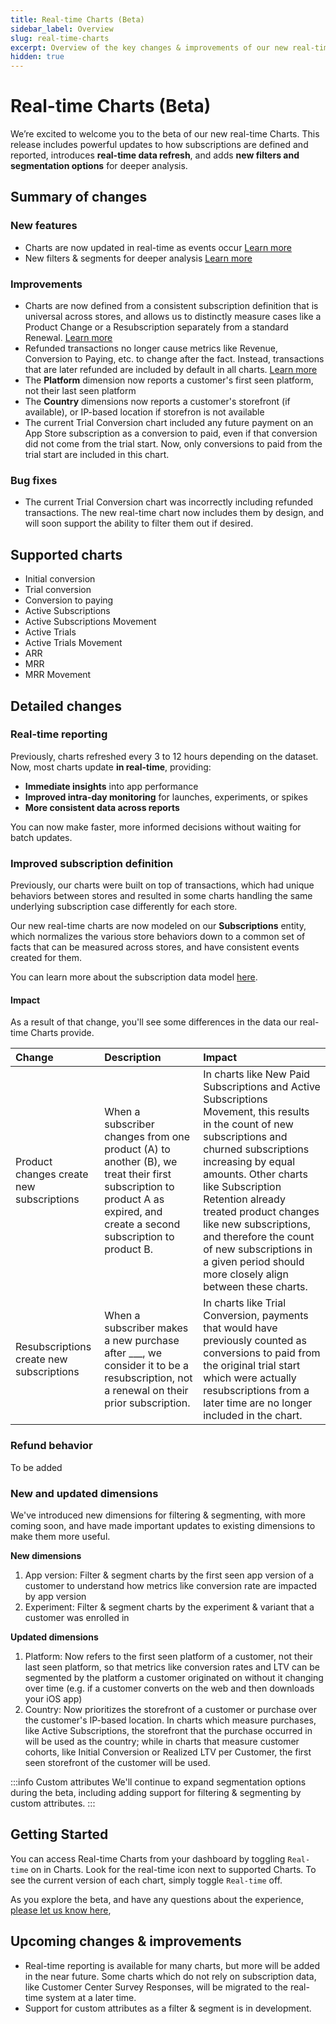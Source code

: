 ```yaml
---
title: Real-time Charts (Beta)
sidebar_label: Overview
slug: real-time-charts
excerpt: Overview of the key changes & improvements of our new real-time Charts beta
hidden: true
---
```


# Real-time Charts (Beta)

We’re excited to welcome you to the beta of our new real-time Charts. This release includes powerful updates to how subscriptions are defined and reported, introduces **real-time data refresh**, and adds **new filters and segmentation options** for deeper analysis.

## Summary of changes

### New features

- Charts are now updated in real-time as events occur [Learn more](/charts/real-time-charts#real-time-reporting)
- New filters & segments for deeper analysis [Learn more](/charts/real-time-charts#new-and-updated-dimensions)

### Improvements

- Charts are now defined from a consistent subscription definition that is universal across stores, and allows us to distinctly measure cases like a Product Change or a Resubscription separately from a standard Renewal. [Learn more](/charts/real-time-charts#improved-subscription-definition)
- Refunded transactions no longer cause metrics like Revenue, Conversion to Paying, etc. to change after the fact. Instead, transactions that are later refunded are included by default in all charts. [Learn more](/charts/real-time-charts#refund-behavior)
- The **Platform** dimension now reports a customer's first seen platform, not their last seen platform
- The **Country** dimensions now reports a customer's storefront (if available), or IP-based location if storefron is not available
- The current Trial Conversion chart included any future payment on an App Store subscription as a conversion to paid, even if that conversion did not come from the trial start. Now, only conversions to paid from the trial start are included in this chart.

### Bug fixes

- The current Trial Conversion chart was incorrectly including refunded transactions. The new real-time chart now includes them by design, and will soon support the ability to filter them out if desired.

## Supported charts

- Initial conversion
- Trial conversion
- Conversion to paying
- Active Subscriptions
- Active Subscriptions Movement
- Active Trials
- Active Trials Movement
- ARR
- MRR
- MRR Movement

## Detailed changes

### Real-time reporting

Previously, charts refreshed every 3 to 12 hours depending on the dataset. Now, most charts update **in real-time**, providing:

- **Immediate insights** into app performance
- **Improved intra-day monitoring** for launches, experiments, or spikes
- **More consistent data across reports**

You can now make faster, more informed decisions without waiting for batch updates.

### Improved subscription definition

Previously, our charts were built on top of transactions, which had unique behaviors between stores and resulted in some charts handling the same underlying subscription case differently for each store.

Our new real-time charts are now modeled on our **Subscriptions** entity, which normalizes the various store behaviors down to a common set of facts that can be measured across stores, and have consistent events created for them.

You can learn more about the subscription data model [here](https://www.revenuecat.com/docs/api-v2#tag/Subscription-Data-Model).

#### Impact

As a result of that change, you'll see some differences in the data our real-time Charts provide.

| Change                                   | Description                                                                                                                                                              | Impact                                                                                                                                                                                                                                                                                                                                                                                         |
| :--------------------------------------- | :----------------------------------------------------------------------------------------------------------------------------------------------------------------------- | :--------------------------------------------------------------------------------------------------------------------------------------------------------------------------------------------------------------------------------------------------------------------------------------------------------------------------------------------------------------------------------------------- |
| Product changes create new subscriptions | When a subscriber changes from one product (A) to another (B), we treat their first subscription to product A as expired, and create a second subscription to product B. | In charts like New Paid Subscriptions and Active Subscriptions Movement, this results in the count of new subscriptions and churned subscriptions increasing by equal amounts. Other charts like Subscription Retention already treated product changes like new subscriptions, and therefore the count of new subscriptions in a given period should more closely align between these charts. |
| Resubscriptions create new subscriptions | When a subscriber makes a new purchase after \_\_\_, we consider it to be a resubscription, not a renewal on their prior subscription.                                   | In charts like Trial Conversion, payments that would have previously counted as conversions to paid from the original trial start which were actually resubscriptions from a later time are no longer included in the chart.                                                                                                                                                                   |

### Refund behavior

To be added

### New and updated dimensions

We've introduced new dimensions for filtering & segmenting, with more coming soon, and have made important updates to existing dimensions to make them more useful.

**New dimensions**

1. App version: Filter & segment charts by the first seen app version of a customer to understand how metrics like conversion rate are impacted by app version
2. Experiment: Filter & segment charts by the experiment & variant that a customer was enrolled in

**Updated dimensions**

1. Platform: Now refers to the first seen platform of a customer, not their last seen platform, so that metrics like conversion rates and LTV can be segmented by the platform a customer originated on without it changing over time (e.g. if a customer converts on the web and then downloads your iOS app)
2. Country: Now prioritizes the storefront of a customer or purchase over the customer's IP-based location. In charts which measure purchases, like Active Subscriptions, the storefront that the purchase occurred in will be used as the country; while in charts that measure customer cohorts, like Initial Conversion or Realized LTV per Customer, the first seen storefront of the customer will be used.

:::info Custom attributes
We'll continue to expand segmentation options during the beta, including adding support for filtering & segmenting by custom attributes.
:::

## Getting Started

You can access Real-time Charts from your dashboard by toggling `Real-time` on in Charts. Look for the real-time icon next to supported Charts. To see the current version of each chart, simply toggle `Real-time` off.

As you explore the beta, and have any questions about the experience, [please let us know here](link),

## Upcoming changes & improvements

- Real-time reporting is available for many charts, but more will be added in the near future. Some charts which do not rely on subscription data, like Customer Center Survey Responses, will be migrated to the real-time system at a later time.
- Support for custom attributes as a filter & segment is in development.
